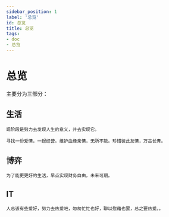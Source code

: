 ```yaml
---
sidebar_position: 1
label: '总览'
id: 总览
title: 总览
tags:
- doc
- 总览
---
```


# 总览
主要分为三部分：

## 生活
    现阶段是努力去发现人生的意义，并去实现它。

    寻找一份爱情，一起经营。维护血缘亲情，无所不能。珍惜彼此友情，万古长青。

## 博弈
    为了能更更好的生活，早点实现财务自由，未来可期。

## IT
    人总该有些爱好，努力去热爱吧，匆匆忙忙也好，聊以慰藉也罢，总之要热爱。。




